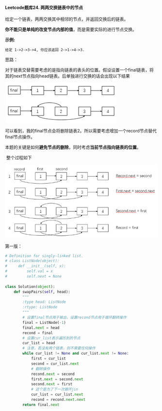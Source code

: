 #### Leetcode题库24. 两两交换链表中的节点

给定一个链表，两两交换其中相邻的节点，并返回交换后的链表。

**你不能只是单纯的改变节点内部的值**，而是需要实际的进行节点交换。

 

**示例:**

```
给定 1->2->3->4, 你应该返回 2->1->4->3.
```

思路：

​	对于链表交替需要考虑的是指向链表的表头的位置。假设设置一个final链表，将其的next节点指向head链表。后单独进行交换的话会出现以下结果

​	![1555552467443](https://github.com/lihao056/Leetcode/blob/master/code/picture/1555552467443.png)

​	可以看到，我的final节点会将删除链表2。所以需要考虑增加一个record节点替代final节点操作。

​	本题的关键是如何**避免节点的删除**，同时考虑**当前节点指向链表的位置**。

​	整个过程如下

![1555553338461](https://github.com/lihao056/Leetcode/blob/master/code/picture/1555553338461.png)

第一版：

```python
# Definition for singly-linked list.
# class ListNode(object):
#     def __init__(self, x):
#         self.val = x
#         self.next = None

class Solution(object):
    def swapPairs(self, head):
        """
        :type head: ListNode
        :rtype: ListNode
        """
        # 设置final节点用于输出，设置recond节点用于循环翻转操作
        final = ListNode(-1)
        final.next = head
        recond = final
        # 设置cur_list表示遍历到的节点
        cur_list = head
        # 注意，若没有两个链表，则不需要任何操作
        while cur_list != None and cur_list.next != None:
            first = cur_list
            second = cur_list.next
            # 翻转操作
            recond.next = second
            first.next = second.next
            second.next = first
            # 这个是为了下一次循环jin
            cur_list = cur_list.next
            recond = recond.next.next
        return final.next
            
```
